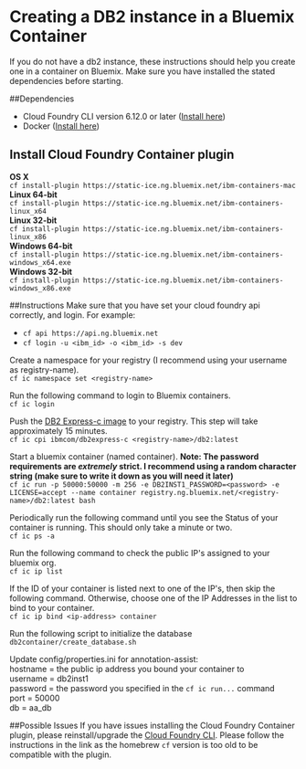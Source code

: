 # Creating a DB2 instance in a Bluemix Container

If you do not have a db2 instance, these instructions should help you create one in a container on Bluemix. Make sure you have installed the stated dependencies before starting.

##Dependencies 
- Cloud Foundry CLI version 6.12.0 or later ([Install here](http://docs.cloudfoundry.org/cf-cli/install-go-cli.html))  
- Docker ([Install here](https://docs.docker.com/engine/installation/))

## Install Cloud Foundry Container plugin
**OS X**  
`cf install-plugin https://static-ice.ng.bluemix.net/ibm-containers-mac`  
**Linux 64-bit**  
`cf install-plugin https://static-ice.ng.bluemix.net/ibm-containers-linux_x64`  
**Linux 32-bit**  
`cf install-plugin https://static-ice.ng.bluemix.net/ibm-containers-linux_x86`  
**Windows 64-bit**  
`cf install-plugin https://static-ice.ng.bluemix.net/ibm-containers-windows_x64.exe`  
**Windows 32-bit**  
`cf install-plugin https://static-ice.ng.bluemix.net/ibm-containers-windows_x86.exe`  

##Instructions
Make sure that you have set your cloud foundry api correctly, and login.  For example:
- `cf api https://api.ng.bluemix.net`
- `cf login -u <ibm_id> -o <ibm_id> -s dev`

Create a namespace for your registry (I recommend using your username as registry-name).  
`cf ic namespace set <registry-name>`

Run the following command to login to Bluemix containers.  
`cf ic login`

Push the [DB2 Express-c image](https://hub.docker.com/r/ibmcom/db2express-c/) to your registry. This step will take approximately 15 minutes.  
`cf ic cpi ibmcom/db2express-c <registry-name>/db2:latest`


Start a bluemix container (named container). **Note: The password requirements are *extremely* strict. I recommend using a random character string (make sure to write it down as you will need it later)**   
`cf ic run -p 50000:50000 -m 256 -e DB2INST1_PASSWORD=<password> -e LICENSE=accept --name container registry.ng.bluemix.net/<registry-name>/db2:latest bash`

Periodically run the following command until you see the Status of your container is running. This should only take a minute or two.  
`cf ic ps -a`


Run the following command to check the public IP's assigned to your bluemix org.  
`cf ic ip list`

If the ID of your container is listed next to one of the IP's, then skip the following command. Otherwise, choose one of the IP Addresses in the list to bind to your container.  
`cf ic ip bind <ip-address> container`

Run the following script to initialize the database  
`db2container/create_database.sh`

Update config/properties.ini for annotation-assist:  
hostname = the public ip address you bound your container to  
username = db2inst1  
password = the password you specified in the `cf ic run...` command  
port = 50000  
db = aa_db

##Possible Issues
If you have issues installing the Cloud Foundry Container plugin, please reinstall/upgrade the [Cloud Foundry CLI](http://docs.cloudfoundry.org/cf-cli/install-go-cli.html). Please follow the instructions in the link as the homebrew `cf` version is too old to be compatible with the plugin.
